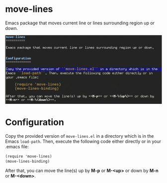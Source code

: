 move-lines
==========

Emacs package that moves current line or lines surrounding region up or down.

![Demonstration](move-lines.gif)

Configuration
=============

Copy the provided version of `move-lines.el` in a directory which is in the
Emacs `load-path`. Then, execute the following code either directly or in
your .emacs file:

    (require 'move-lines)
    (move-lines-binding)

After that, you can move the line(s) up by **M-p** or **M-\<up\>** or down by
**M-n** or **M-\<down\>**.
